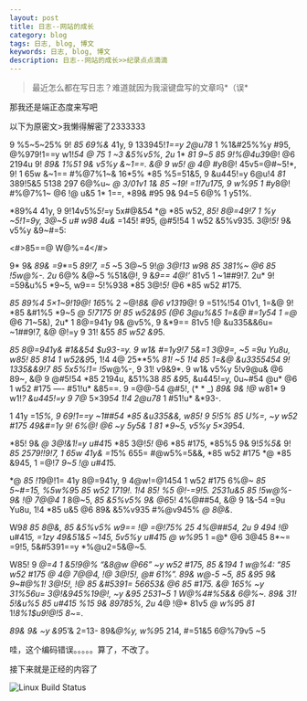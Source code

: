 ```yaml
---
layout: post
title: 日志--网站的成长
category: blog
tags: 日志, blog, 博文
keywords: 日志, blog, 博文
description: 日志--网站的成长>>纪录点点滴滴
---
```


> 最近怎么都在写日志？难道就因为我滚键盘写的文章吗*（误*

那我还是端正态度来写吧

以下为原密文>我懒得解密了2333333

9 %5~5~25% 9! *85 69%&* 41y, 9 133945!*1==y 2@u78* 1 %1&#25%%y #95, @%979!1==y w1!*54 *@ 75* 1 ~3 &5%v5%, 2u* 1* *81* *9~5 *85 9!*%@4u3*9@! @6 2194u 9! *89& 1%51 9& v5%y &~1==. &@ 9 w5!* *@ 4@ #y*8@! 45v5=@#~5!*, 9! 1 65w &~1== #%@7%1~& 16*5% *85 %5=51&5, 9 &u445!=y 6@u!4 *81* 389!5&5 5138 297 6@%u~ *@ 3/01v1 1& *85 ~19! =1!7u175, 9 w%9*5 1 #y*8@! #%@7%1~ @6 !@ u&5 1* 1==, *89& #95 9& 94=5 6@% 1 y51%.

*89%4 41y, 9 9!14v5%*5!*=y 5x#@&54 *@ *85 w52, *85! 8@=49!7 1 *%y ~5!*1=9*y, 3@~5 u# w9*8 4u&* =145! #95, @#5!54 1 w52 &5%v935. 3@!*5!* 9& v5%y &9~#=5:

<#>85==@ W@%=4</#>

9* 9& *89& =9**=5 *89!7, =5* ~5 3@~5 9!*@ 3@!*13* w9*8 *85 381%~ @6 *85 !5*w@%-. 2u* 6@% &@~5 %51&@!, 9 &*9== 4@!’* 81v5 1 ~1##9!7. 2u* 9! =59&u%5 *9~5, w9== 5!%938 *85 3@!*5!* @6 *85 w52 #175.

*85 *89%4 5×1~9!1*9@! 16*5% 2 ~@!*8& @6 v131*9@! 9 =51%!54 01v1, 1=&@ 9! *85 &#1%5 *9~5 *@ 5!7175 9! *85 w52&9*5 (@6 3@u%&5 1=&@ #=1y54 1 =@* @6 71~5&), 2u* 1 8@=941y 9& @v5%, 9 &*9== 81v5 !@ &u335&&6u= ~1##9!7, &@ @!=y 9 31! &55 *85 w52 &9*5.

*85 8@=941y& #1&&54 $u93-=y. 9 w1& #=1y9!7 *5&=1 3@9=, ~5* =9u Yu8u, w85! 85 814 1 w52&9*5, 1!4 4@ 25**5% *81! ~5 1!4 85 1=&@ &u3355454 9! 1335&&9!7 *85 5x*5%!1= !5*w@%-, 9 31! v9&9*. 9 w1& v5%y 5!v9@u& @6 89~, &@ 9 @#5!54 *85 2194u, &51%38 *85 &9*5, &u445!=y, 0u~#54 @u* @6 1 w52 #175 —- #51!u* &85==. 9 =@@-54 @#5!, (* * _) *89& 9& !@* w81* 9 w1!*? &u445!=y 9 7@* 5×39*54 1!4 2@u78* 1 #51!u* &*93-.

1 41y =1*5%, 9 69!1==y ~1##54 *85 &u335&&, w85! 9 5!*5% *85 U%=, ~y w52 #175 49&#=1y 9! 6%@!* @6 ~y 5y5& 1* *81* *9~5, v5%y 5×39*54.

*85! 9& *@ 3@!&*1!*=y u#41*5 *85 3@!*5!* @6 *85 #175, *85%5 9& 9!*5%5&* 9! *85 2579!!9!7, 1 65w 41y& =1*5% 655= #@w5%=5&&, *85 w52 #175 *@ *85 &945, 1 =@!7 *9~5 !@ u#41*5.

*@ *85 !1*9@!1= 41y 8@=941y, 9 4@w!=@1454 1 w52 #175 6%@~ *85 *5~#=1*5, %5w%9*5 *85 w52 1719!. 1!4 *85! %5 @!-=9!5. 2531u&5 *85 !5*w@%- 9& !@* 7@@4 1* 8@~5, *85 &5%v5% 9& @6*5! 4%@##54, &@ 9 1&-54 =9u Yu8u, 1!4 *85 u&5 @6 89& &5%v935 #%@v945% *@ 8@&*.

W9*8 *85 8@&*, *85 &5%v5% w9== !@ =@!75% 25 4%@##54, 2u* 9 494 !@* u#41*5, =1zy 49&51&5 ~145, 5v5%y u#41*5 *@ w%9*5 1 =@* @6 3@45 8*~= =9!5, 5&#5391==y *%@u2=5&@~5.

W85! 9 *@=4 1 &5!9@% “&8@w @66” ~y w52 #175, 85 &194 1 w@%4: “*85 w52 #175 *@ 4@ 7@@4, !@ 3@!*5!*, *@# 61%*”. *89& w@-5 ~5, *85 &9*5 9& 9~#@%*1!* 3@!*5!*, !@* *85 &#5391= 56653*& @6 *85 #175. &@ 16*5% ~y 31%56u= 3@!&945%1*9@!, ~y &9*5 2531~5 1 W@%4#%5&& 6@%~. *89& 31! 5!&u%5 *85 u#41*5 %1*5 9& 89785%, 2u* 4@ !@* 81v5 *@ w%9*5 *81* 1!*8%1$u9!@!5 8*~=.

*89& 9& ~y &9*5’& 2=13- 89&*@%y, w%9*5 214, #=51&5 6@%79v5 ~5

哇，这个编码错误。。。。。算了，不改了。

接下来就是正经的内容了

![Linux Build Status](https://img.shields.io/travis/jekyll/jekyll/master.svg?label=Linux%20build)